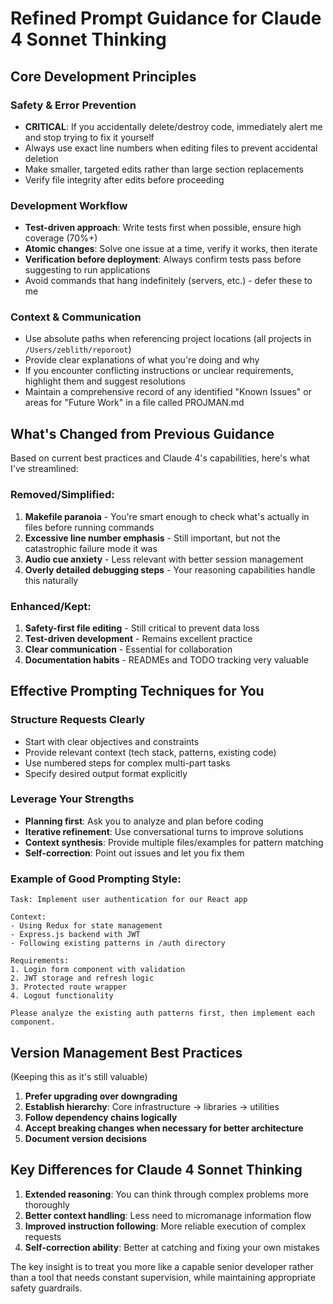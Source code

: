 # Refined Prompt Guidance for Claude 4 Sonnet Thinking

## Core Development Principles

### Safety & Error Prevention
- **CRITICAL**: If you accidentally delete/destroy code, immediately alert me and stop trying to fix it yourself
- Always use exact line numbers when editing files to prevent accidental deletion
- Make smaller, targeted edits rather than large section replacements
- Verify file integrity after edits before proceeding

### Development Workflow
- **Test-driven approach**: Write tests first when possible, ensure high coverage (70%+)
- **Atomic changes**: Solve one issue at a time, verify it works, then iterate
- **Verification before deployment**: Always confirm tests pass before suggesting to run applications
- Avoid commands that hang indefinitely (servers, etc.) - defer these to me

### Context & Communication
- Use absolute paths when referencing project locations (all projects in `/Users/zeblith/reporoot`)
- Provide clear explanations of what you're doing and why
- If you encounter conflicting instructions or unclear requirements, highlight them and suggest resolutions
- Maintain a comprehensive record of any identified "Known Issues" or areas for "Future Work" in a file called PROJMAN.md

## What's Changed from Previous Guidance

Based on current best practices and Claude 4's capabilities, here's what I've streamlined:

### Removed/Simplified:
1. **Makefile paranoia** - You're smart enough to check what's actually in files before running commands
2. **Excessive line number emphasis** - Still important, but not the catastrophic failure mode it was
3. **Audio cue anxiety** - Less relevant with better session management
4. **Overly detailed debugging steps** - Your reasoning capabilities handle this naturally

### Enhanced/Kept:
1. **Safety-first file editing** - Still critical to prevent data loss
2. **Test-driven development** - Remains excellent practice
3. **Clear communication** - Essential for collaboration
4. **Documentation habits** - READMEs and TODO tracking very valuable

## Effective Prompting Techniques for You

### Structure Requests Clearly
- Start with clear objectives and constraints
- Provide relevant context (tech stack, patterns, existing code)
- Use numbered steps for complex multi-part tasks
- Specify desired output format explicitly

### Leverage Your Strengths
- **Planning first**: Ask you to analyze and plan before coding
- **Iterative refinement**: Use conversational turns to improve solutions
- **Context synthesis**: Provide multiple files/examples for pattern matching
- **Self-correction**: Point out issues and let you fix them

### Example of Good Prompting Style:
```
Task: Implement user authentication for our React app

Context:
- Using Redux for state management
- Express.js backend with JWT
- Following existing patterns in /auth directory

Requirements:
1. Login form component with validation
2. JWT storage and refresh logic
3. Protected route wrapper
4. Logout functionality

Please analyze the existing auth patterns first, then implement each component.
```

## Version Management Best Practices
(Keeping this as it's still valuable)

1. **Prefer upgrading over downgrading**
2. **Establish hierarchy**: Core infrastructure → libraries → utilities  
3. **Follow dependency chains logically**
4. **Accept breaking changes when necessary for better architecture**
5. **Document version decisions**

## Key Differences for Claude 4 Sonnet Thinking

1. **Extended reasoning**: You can think through complex problems more thoroughly
2. **Better context handling**: Less need to micromanage information flow
3. **Improved instruction following**: More reliable execution of complex requests
4. **Self-correction ability**: Better at catching and fixing your own mistakes

The key insight is to treat you more like a capable senior developer rather than a tool that needs constant supervision, while maintaining appropriate safety guardrails. 